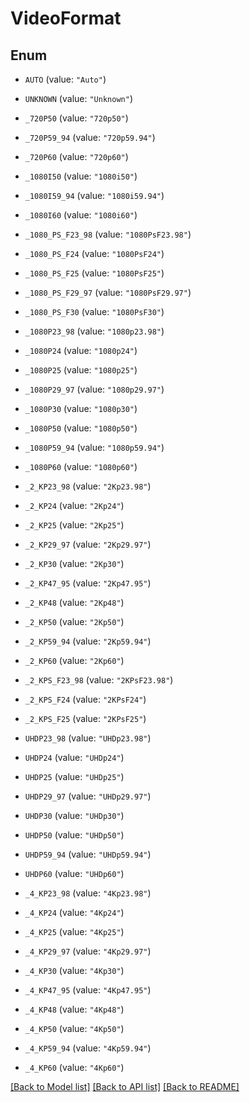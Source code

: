# VideoFormat

## Enum


* `AUTO` (value: `"Auto"`)

* `UNKNOWN` (value: `"Unknown"`)

* `_720P50` (value: `"720p50"`)

* `_720P59_94` (value: `"720p59.94"`)

* `_720P60` (value: `"720p60"`)

* `_1080I50` (value: `"1080i50"`)

* `_1080I59_94` (value: `"1080i59.94"`)

* `_1080I60` (value: `"1080i60"`)

* `_1080_PS_F23_98` (value: `"1080PsF23.98"`)

* `_1080_PS_F24` (value: `"1080PsF24"`)

* `_1080_PS_F25` (value: `"1080PsF25"`)

* `_1080_PS_F29_97` (value: `"1080PsF29.97"`)

* `_1080_PS_F30` (value: `"1080PsF30"`)

* `_1080P23_98` (value: `"1080p23.98"`)

* `_1080P24` (value: `"1080p24"`)

* `_1080P25` (value: `"1080p25"`)

* `_1080P29_97` (value: `"1080p29.97"`)

* `_1080P30` (value: `"1080p30"`)

* `_1080P50` (value: `"1080p50"`)

* `_1080P59_94` (value: `"1080p59.94"`)

* `_1080P60` (value: `"1080p60"`)

* `_2_KP23_98` (value: `"2Kp23.98"`)

* `_2_KP24` (value: `"2Kp24"`)

* `_2_KP25` (value: `"2Kp25"`)

* `_2_KP29_97` (value: `"2Kp29.97"`)

* `_2_KP30` (value: `"2Kp30"`)

* `_2_KP47_95` (value: `"2Kp47.95"`)

* `_2_KP48` (value: `"2Kp48"`)

* `_2_KP50` (value: `"2Kp50"`)

* `_2_KP59_94` (value: `"2Kp59.94"`)

* `_2_KP60` (value: `"2Kp60"`)

* `_2_KPS_F23_98` (value: `"2KPsF23.98"`)

* `_2_KPS_F24` (value: `"2KPsF24"`)

* `_2_KPS_F25` (value: `"2KPsF25"`)

* `UHDP23_98` (value: `"UHDp23.98"`)

* `UHDP24` (value: `"UHDp24"`)

* `UHDP25` (value: `"UHDp25"`)

* `UHDP29_97` (value: `"UHDp29.97"`)

* `UHDP30` (value: `"UHDp30"`)

* `UHDP50` (value: `"UHDp50"`)

* `UHDP59_94` (value: `"UHDp59.94"`)

* `UHDP60` (value: `"UHDp60"`)

* `_4_KP23_98` (value: `"4Kp23.98"`)

* `_4_KP24` (value: `"4Kp24"`)

* `_4_KP25` (value: `"4Kp25"`)

* `_4_KP29_97` (value: `"4Kp29.97"`)

* `_4_KP30` (value: `"4Kp30"`)

* `_4_KP47_95` (value: `"4Kp47.95"`)

* `_4_KP48` (value: `"4Kp48"`)

* `_4_KP50` (value: `"4Kp50"`)

* `_4_KP59_94` (value: `"4Kp59.94"`)

* `_4_KP60` (value: `"4Kp60"`)


[[Back to Model list]](../README.md#documentation-for-models) [[Back to API list]](../README.md#documentation-for-api-endpoints) [[Back to README]](../README.md)


